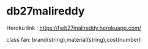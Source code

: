 # db27malireddy


Heroku link : https://fwb27malireddy.herokuapp.com/

class fan: brand(string),material(string),cost(number)
